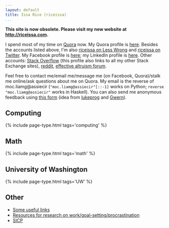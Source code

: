 ```yaml
---
layout: default
title: Issa Rice (riceissa)
...
```


**This site is now obsolete.
Please visit my new website at <http://riceissa.com>.**

I spend most of my time on [Quora](https://quora.com) now.
My Quora profile is [here](https://www.quora.com/Issa-Rice).
Besides the accounts listed above, I'm also [riceissa on Less Wrong](http://lesswrong.com/user/riceissa/overview/) and [riceissa on Twitter](https://twitter.com/riceissa).
My Facebook profile is [here](https://www.facebook.com/riceissa); my LinkedIn profile is [here](https://www.linkedin.com/profile/view?id=352995114).
Other accounts: [Stack Overflow](http://stackoverflow.com/users/3422337/riceissa) (this profile also links to all my other Stack Exchange sites), [reddit](https://www.reddit.com/user/riceissa/), [effective altruism forum](http://ea-forum.trikeapps.com/user/riceissa/).

Feel free to contact me/email me/message me (on Facebook, Quora)/stalk me online/ask questions about me on Quora.
My email is the reverse of moc.liamg@assiecir (`"moc.liamg@assiecir"[::-1]` works on Python; `reverse "moc.liamg@assiecir"` works in Haskell).
You can also send me anonymous feedback using [this form](https://docs.google.com/forms/d/1AbwmuMIyzB5X7P4ysL71vGD4WnMxsCKsAZULLc0X7V0/viewform?usp=send_form) (idea from [lukeprog](http://lesswrong.com/lw/8bt/tell_me_what_you_think_of_me/) and [Gwern](http://www.gwern.net/About#anonymous-feedback)).

## Computing

{% include page-type.html tags='computing' %}

## Math

{% include page-type.html tags='math' %}

## University of Washington

{% include page-type.html tags='UW' %}

## Other

- [Some useful links](./links.html)
- [Resources for research on work/goal-setting/procrastination](./cogsci/work.html)
- [SICP](./learning/SICP/resources.html)

<!-- split list -->
